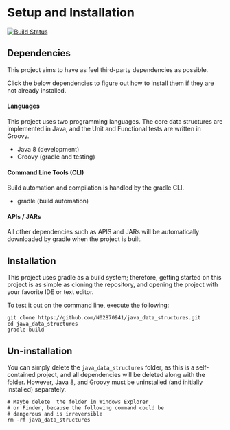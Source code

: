 # Setup and Installation

[![Build Status](https://travis-ci.org/N02870941/java_data_structures.svg?branch=vectors)](https://travis-ci.org/N02870941/java_data_structures)

## Dependencies
This project aims to have as feel third-party dependencies as possible.

Click the below dependencies to figure out how to install them if they are
not already installed.

#### Languages

This project uses two programming languages. The core data structures are
implemented in Java, and the Unit and Functional tests are written in
Groovy.

- Java 8 (development)
- Groovy (gradle and testing)

#### Command Line Tools (CLI)

Build automation and compilation is handled by the gradle CLI.

- gradle (build automation)

#### APIs / JARs

All other dependencies such as APIS and JARs will be automatically 
downloaded by gradle when the project is built.

## Installation

This project uses gradle as a build system; therefore, getting started on this
project is as simple as cloning the repository, and opening the project with
your favorite IDE or text editor.

To test it out on the command line, execute the following:

```
git clone https://github.com/N02870941/java_data_structures.git
cd java_data_structures
gradle build
```

## Un-installation
You can simply delete the `java_data_structures` folder, as this is a self-contained
project, and all dependencies will be deleted along with the folder. However, 
Java 8, and Groovy must be uninstalled (and initially installed) separately.

```
# Maybe delete  the folder in Windows Explorer
# or Finder, because the following command could be
# dangerous and is irreversible
rm -rf java_data_structures
```
